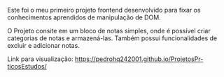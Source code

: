 Este foi o meu primeiro projeto frontend desenvolvido para fixar os conhecimentos aprendidos de manipulação de DOM.

O Projeto consite em um bloco de notas simples, onde é possível criar categorias de notas e armazená-las. Também possui funcionalidades de excluir e adicionar notas.

Link para visualização: https://pedrohq242001.github.io/ProjetosPr-ticosEstudos/
